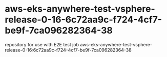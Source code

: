 # aws-eks-anywhere-test-vsphere-release-0-16-6c72aa9c-f724-4cf7-be9f-7ca096282364-38
repository for use with E2E test job aws-eks-anywhere-test-vsphere-release-0-16:6c72aa9c-f724-4cf7-be9f-7ca096282364-38

